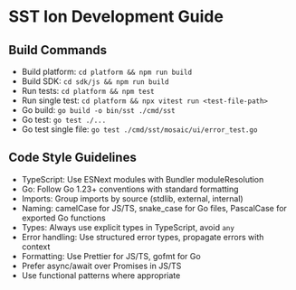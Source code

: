 # SST Ion Development Guide

## Build Commands
- Build platform: `cd platform && npm run build`
- Build SDK: `cd sdk/js && npm run build`
- Run tests: `cd platform && npm test`
- Run single test: `cd platform && npx vitest run <test-file-path>`
- Go build: `go build -o bin/sst ./cmd/sst`
- Go test: `go test ./...`
- Go test single file: `go test ./cmd/sst/mosaic/ui/error_test.go`

## Code Style Guidelines
- TypeScript: Use ESNext modules with Bundler moduleResolution
- Go: Follow Go 1.23+ conventions with standard formatting
- Imports: Group imports by source (stdlib, external, internal)
- Naming: camelCase for JS/TS, snake_case for Go files, PascalCase for exported Go functions
- Types: Always use explicit types in TypeScript, avoid `any`
- Error handling: Use structured error types, propagate errors with context
- Formatting: Use Prettier for JS/TS, gofmt for Go
- Prefer async/await over Promises in JS/TS
- Use functional patterns where appropriate